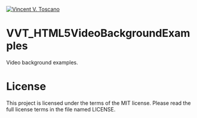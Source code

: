 [![Vincent V. Toscano](http://vflux.biz/assets/imgs/global/VincentVToscanoTM2015_300x300.png)](http://vflux.biz)

# VVT_HTML5VideoBackgroundExamples
Video background examples.

# License  
This project is licensed under the terms of the MIT license. Please read the full license terms in the file named LICENSE.
